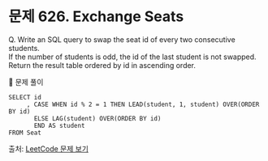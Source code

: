 # 문제 626. Exchange Seats

Q. Write an SQL query to swap the seat id of every two consecutive students. <br>
If the number of students is odd, the id of the last student is not swapped. <br>
Return the result table ordered by id in ascending order.

🔑 문제 풀이
```mysql
SELECT id
     , CASE WHEN id % 2 = 1 THEN LEAD(student, 1, student) OVER(ORDER BY id)
       ELSE LAG(student) OVER(ORDER BY id)
       END AS student
FROM Seat
```

출처: [LeetCode 문제 보기](https://leetcode.com/problems/exchange-seats/)
